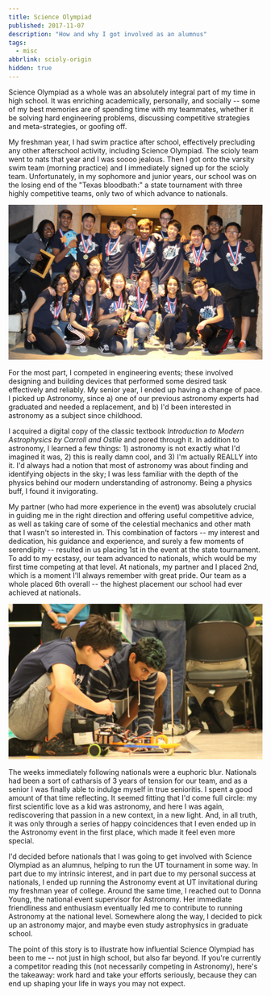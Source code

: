 ```yaml
---
title: Science Olympiad
published: 2017-11-07
description: "How and why I got involved as an alumnus"
tags:
  - misc
abbrlink: scioly-origin
hidden: true
---
```


Science Olympiad as a whole was an absolutely integral part of my time in high school. It was enriching academically, personally, and socially -- some of my best memories are of spending time with my teammates, whether it be solving hard engineering problems, discussing competitive strategies and meta-strategies, or goofing off.

My freshman year, I had swim practice after school, effectively precluding any other afterschool activity, including Science Olympiad. The scioly team went to nats that year and I was soooo jealous. Then I got onto the varsity swim team (morning practice) and I immediately signed up for the scioly team. Unfortunately, in my sophomore and junior years, our school was on the losing end of the "Texas bloodbath:" a state tournament with three highly competitive teams, only two of which advance to nationals.

![squad (i'm holding mudkip)](../_images/scioly/team.png)

For the most part, I competed in engineering events; these involved designing and building devices that performed some desired task effectively and reliably. My senior year, I ended up having a change of pace. I picked up Astronomy, since a) one of our previous astronomy experts had graduated and needed a replacement, and b) I'd been interested in astronomy as a subject since childhood.

I acquired a digital copy of the classic textbook *Introduction to Modern Astrophysics by Carroll and Ostlie* and pored through it. In addition to astronomy, I learned a few things: 1) astronomy is not exactly what I'd imagined it was, 2) this is really damn cool, and 3) I'm actually REALLY into it. I'd always had a notion that most of astronomy was about finding and identifying objects in the sky; I was less familiar with the depth of the physics behind our modern understanding of astronomy. Being a physics buff, I found it invigorating.

My partner (who had more experience in the event) was absolutely crucial in guiding me in the right direction and offering useful competitive advice, as well as taking care of some of the celestial mechanics and other math that I wasn't so interested in. This combination of factors -- my interest and dedication, his guidance and experience, and surely a few moments of serendipity -- resulted in us placing 1st in the event at the state tournament. To add to my ecstasy, our team advanced to nationals, which would be my first time competing at that level. At nationals, my partner and I placed 2nd, which is a moment I'll always remember with great pride. Our team as a whole placed 6th overall -- the highest placement our school had ever achieved at nationals.

![me and tom tryna drive an electric vehicle. am to the pm pm to the am RUN](../_images/scioly/ev.png)

The weeks immediately following nationals were a euphoric blur. Nationals had been a sort of catharsis of 3 years of tension for our team, and as a senior I was finally able to indulge myself in true senioritis. I spent a good amount of that time reflecting. It seemed fitting that I'd come full circle: my first scientific love as a kid was astronomy, and here I was again, rediscovering that passion in a new context, in a new light. And, in all truth, it was only through a series of happy coincidences that I even ended up in the Astronomy event in the first place, which made it feel even more special.

I'd decided before nationals that I was going to get involved with Science Olympiad as an alumnus, helping to run the UT tournament in some way. In part due to my intrinsic interest, and in part due to my personal success at nationals, I ended up running the Astronomy event at UT invitational during my freshman year of college. Around the same time, I reached out to Donna Young, the national event supervisor for Astronomy. Her immediate friendliness and enthusiasm eventually led me to contribute to running Astronomy at the national level. Somewhere along the way, I decided to pick up an astronomy major, and maybe even study astrophysics in graduate school.

The point of this story is to illustrate how influential Science Olympiad has been to me -- not just in high school, but also far beyond. If you're currently a competitor reading this (not necessarily competing in Astronomy), here's the takeaway: work hard and take your efforts seriously, because they can end up shaping your life in ways you may not expect.